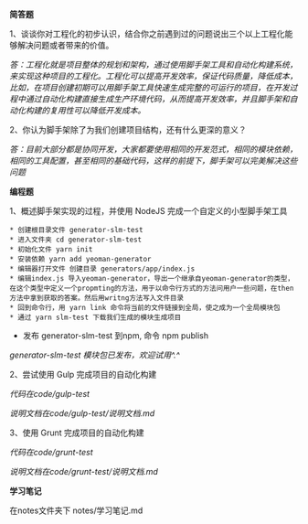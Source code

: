 <strong>简答题</strong><br/>

1、谈谈你对工程化的初步认识，结合你之前遇到过的问题说出三个以上工程化能够解决问题或者带来的价值。

*答：工程化就是项目整体的规划和架构，通过使用脚手架工具和自动化构建系统，来实现这种项目的工程化。工程化可以提高开发效率，保证代码质量，降低成本，比如，在项目创建初期可以用脚手架工具快速生成完整的可运行的项目，在开发过程中通过自动化构建直接生成生产环境代码，从而提高开发效率，并且脚手架和自动化构建的复用性可以降低开发成本。*	

2、你认为脚手架除了为我们创建项目结构，还有什么更深的意义？

*答：目前大部分都是协同开发，大家都要使用相同的开发范式，相同的模块依赖，相同的工具配置，甚至相同的基础代码，这样的前提下，脚手架可以完美解决这些问题*	

<strong>编程题</strong><br/>

1、概述脚手架实现的过程，并使用 NodeJS 完成一个自定义的小型脚手架工具

	* 创建根目录文件 generator-slm-test
	* 进入文件夹 cd generator-slm-test
	* 初始化文件 yarn init
	* 安装依赖 yarn add yeoman-generator
	* 编辑器打开文件 创建目录 generators/app/index.js
	* 编辑index.js 导入yeoman-generator，导出一个继承自yeoman-generator的类型，在这个类型中定义一个propmting的方法，用于以命令行方式的方法问用户一些问题，在then方法中拿到获取的答案。然后用writng方法写入文件目录
	* 回到命令行，用 yarn link 命令将当前的文件链接到全局，使之成为一个全局模块包
	* 通过 yarn slm-test 下载我们生成的模块生成项目
  * 发布 generator-slm-test 到npm, 命令 npm publish

*generator-slm-test 模块包已发布，欢迎试用^.^*


2、尝试使用 Gulp 完成项目的自动化构建

  *代码在code/gulp-test*
	
  *说明文档在code/gulp-test/说明文档.md*

3、使用 Grunt 完成项目的自动化构建

  *代码在code/grunt-test*

  *说明文档在code/grunt-test/说明文档.md*

<strong>学习笔记</strong><br/>

在notes文件夹下 notes/学习笔记.md

